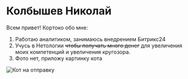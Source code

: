# Колбышев Николай
Всем привет! Кортоко обо мне:
1. Работаю аналитиком, занимаюсь внедрением Битрикс24
2. Учусь в Нетологии ~~чтобы получать много денег~~ для увеличения моих компетенций и увеличения кругозора.
3. Фото нет, приложу картинку кота


![Кот на отправку](https://github.com/user-attachments/assets/01f69d8d-60b4-4bfc-95ce-2e7c8f07361d)
